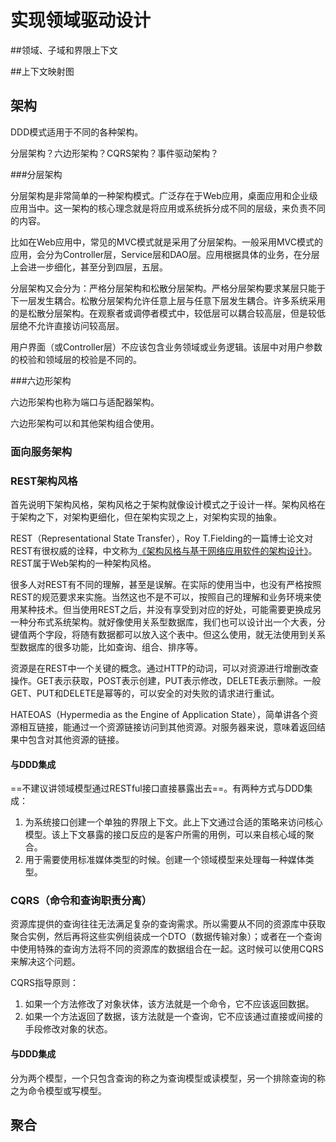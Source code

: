 # 实现领域驱动设计

##领域、子域和界限上下文

##上下文映射图

## 架构

DDD模式适用于不同的各种架构。

分层架构？六边形架构？CQRS架构？事件驱动架构？

###分层架构

分层架构是非常简单的一种架构模式。广泛存在于Web应用，桌面应用和企业级应用当中。这一架构的核心理念就是将应用或系统拆分成不同的层级，来负责不同的内容。

比如在Web应用中，常见的MVC模式就是采用了分层架构。一般采用MVC模式的应用，会分为Controller层，Service层和DAO层。应用根据具体的业务，在分层上会进一步细化，甚至分到四层，五层。

分层架构又会分为：严格分层架构和松散分层架构。严格分层架构要求某层只能于下一层发生耦合。松散分层架构允许任意上层与任意下层发生耦合。许多系统采用的是松散分层架构。在观察者或调停者模式中，较低层可以耦合较高层，但是较低层绝不允许直接访问较高层。

用户界面（或Controller层）不应该包含业务领域或业务逻辑。该层中对用户参数的校验和领域层的校验是不同的。

###六边形架构

六边形架构也称为端口与适配器架构。

六边形架构可以和其他架构组合使用。

### 面向服务架构

### REST架构风格

首先说明下架构风格，架构风格之于架构就像设计模式之于设计一样。架构风格在于架构之下，对架构更细化，但在架构实现之上，对架构实现的抽象。

REST（Representational State Transfer），Roy T.Fielding的一篇博士论文对REST有很权威的诠释，中文称为[《架构风格与基于网络应用软件的架构设计》](https://yuedu.baidu.com/ebook/780324fbf121dd36a32d8269)。REST属于Web架构的一种架构风格。

很多人对REST有不同的理解，甚至是误解。在实际的使用当中，也没有严格按照REST的规范要求来实施。当然这也不是不可以，按照自己的理解和业务环境来使用某种技术。但当使用REST之后，并没有享受到对应的好处，可能需要更换成另一种分布式系统架构。就好像使用关系型数据库，我们也可以设计出一个大表，分键值两个字段，将随有数据都可以放入这个表中。但这么使用，就无法使用到关系型数据库的很多功能，比如查询、组合、排序等。

资源是在REST中一个关键的概念。通过HTTP的动词，可以对资源进行增删改查操作。GET表示获取，POST表示创建，PUT表示修改，DELETE表示删除。一般GET、PUT和DELETE是幂等的，可以安全的对失败的请求进行重试。

HATEOAS（Hypermedia as the Engine of Application State），简单讲各个资源相互链接，能通过一个资源链接访问到其他资源。对服务器来说，意味着返回结果中包含对其他资源的链接。

#### 与DDD集成

==不建议讲领域模型通过RESTful接口直接暴露出去==。有两种方式与DDD集成：

1. 为系统接口创建一个单独的界限上下文。此上下文通过合适的策略来访问核心模型。该上下文暴露的接口反应的是客户所需的用例，可以来自核心域的聚合。
2. 用于需要使用标准媒体类型的时候。创建一个领域模型来处理每一种媒体类型。

### CQRS（命令和查询职责分离）

资源库提供的查询往往无法满足复杂的查询需求。所以需要从不同的资源库中获取聚合实例，然后再将这些实例组装成一个DTO（数据传输对象）；或者在一个查询中使用特殊的查询方法将不同的资源库的数据组合在一起。这时候可以使用CQRS来解决这个问题。

CQRS指导原则：

1. 如果一个方法修改了对象状体，该方法就是一个命令，它不应该返回数据。
2. 如果一个方法返回了数据，该方法就是一个查询，它不应该通过直接或间接的手段修改对象的状态。

#### 与DDD集成

分为两个模型，一个只包含查询的称之为查询模型或读模型，另一个排除查询的称之为命令模型或写模型。

## 聚合




